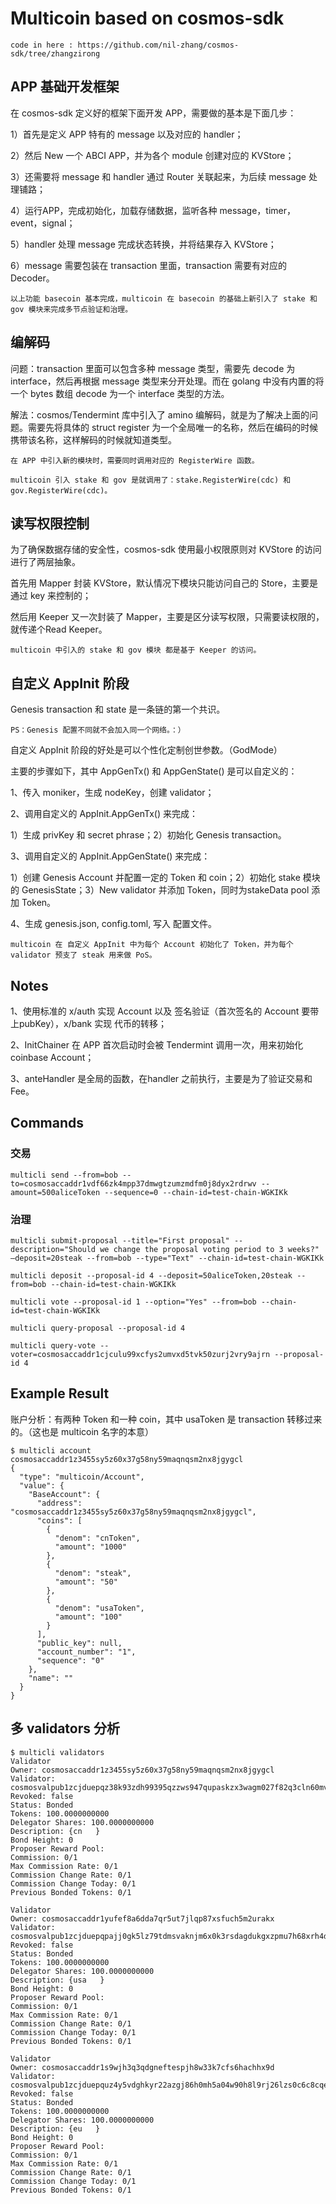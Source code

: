# Multicoin based on cosmos-sdk

    code in here : https://github.com/nil-zhang/cosmos-sdk/tree/zhangzirong

## APP 基础开发框架

在 cosmos-sdk 定义好的框架下面开发 APP，需要做的基本是下面几步：

1）首先是定义 APP 特有的 message 以及对应的 handler；

2）然后 New 一个 ABCI APP，并为各个 module 创建对应的 KVStore；

3）还需要将 message 和 handler 通过 Router 关联起来，为后续 message 处理铺路；

4）运行APP，完成初始化，加载存储数据，监听各种 message，timer，event，signal；

5）handler 处理 message 完成状态转换，并将结果存入 KVStore；

6）message 需要包装在 transaction 里面，transaction 需要有对应的 Decoder。

    以上功能 basecoin 基本完成，multicoin 在 basecoin 的基础上新引入了 stake 和 gov 模块来完成多节点验证和治理。

## 编解码

问题：transaction 里面可以包含多种 message 类型，需要先 decode 为 interface，然后再根据 message 类型来分开处理。而在 golang 中没有内置的将一个 bytes 数组 decode 为一个 interface 类型的方法。

解法：cosmos/Tendermint 库中引入了 amino 编解码，就是为了解决上面的问题。需要先将具体的 struct register 为一个全局唯一的名称，然后在编码的时候携带该名称，这样解码的时候就知道类型。

    在 APP 中引入新的模块时，需要同时调用对应的 RegisterWire 函数。
    
    multicoin 引入 stake 和 gov 是就调用了：stake.RegisterWire(cdc) 和 gov.RegisterWire(cdc)。

## 读写权限控制

为了确保数据存储的安全性，cosmos-sdk 使用最小权限原则对 KVStore 的访问进行了两层抽象。

首先用 Mapper 封装 KVStore，默认情况下模块只能访问自己的 Store，主要是通过 key 来控制的；

然后用 Keeper 又一次封装了 Mapper，主要是区分读写权限，只需要读权限的，就传递个Read Keeper。

    multicoin 中引入的 stake 和 gov 模块 都是基于 Keeper 的访问。

## 自定义 AppInit 阶段

Genesis transaction 和 state 是一条链的第一个共识。

    PS：Genesis 配置不同就不会加入同一个网络。：）

自定义 AppInit 阶段的好处是可以个性化定制创世参数。（GodMode）

主要的步骤如下，其中 AppGenTx() 和 AppGenState() 是可以自定义的：

1、传入 moniker，生成 nodeKey，创建 validator；

2、调用自定义的 AppInit.AppGenTx() 来完成：

1）生成 privKey 和 secret phrase；2）初始化 Genesis transaction。

3、调用自定义的 AppInit.AppGenState() 来完成：

1）创建 Genesis Account 并配置一定的 Token 和 coin；2）初始化 stake 模块的 GenesisState；3）New validator 并添加 Token，同时为stakeData pool 添加 Token。

4、生成 genesis.json, config.toml, 写入 配置文件。

    multicoin 在 自定义 AppInit 中为每个 Account 初始化了 Token，并为每个 validator 预支了 steak 用来做 PoS。

## Notes

1、使用标准的 x/auth 实现 Account 以及 签名验证（首次签名的 Account 要带上pubKey），x/bank 实现 代币的转移；

2、InitChainer 在 APP 首次启动时会被 Tendermint 调用一次，用来初始化 coinbase Account；

3、anteHandler 是全局的函数，在handler 之前执行，主要是为了验证交易和Fee。

## Commands

### 交易

    multicli send --from=bob --to=cosmosaccaddr1vdf66zk4mpp37dmwgtzumzmdfm0j8dyx2rdrwv --amount=500aliceToken --sequence=0 --chain-id=test-chain-WGKIKk

### 治理

    multicli submit-proposal --title="First proposal" --description="Should we change the proposal voting period to 3 weeks?" —deposit=20steak --from=bob --type="Text" --chain-id=test-chain-WGKIKk

    multicli deposit --proposal-id 4 --deposit=50aliceToken,20steak --from=bob --chain-id=test-chain-WGKIKk

    multicli vote --proposal-id 1 --option="Yes" --from=bob --chain-id=test-chain-WGKIKk

    multicli query-proposal --proposal-id 4

    multicli query-vote --voter=cosmosaccaddr1cjculu99xcfys2umvxd5tvk50zurj2vry9ajrn --proposal-id 4

## Example Result

账户分析：有两种 Token 和一种 coin，其中 usaToken 是 transaction 转移过来的。（这也是 multicoin 名字的本意）

    $ multicli account cosmosaccaddr1z3455sy5z60x37g58ny59maqnqsm2nx8jgygcl
    {
      "type": "multicoin/Account",
      "value": {
        "BaseAccount": {
          "address": "cosmosaccaddr1z3455sy5z60x37g58ny59maqnqsm2nx8jgygcl",
          "coins": [
            {
              "denom": "cnToken",
              "amount": "1000"
            },
            {
              "denom": "steak",
              "amount": "50"
            },
            {
              "denom": "usaToken",
              "amount": "100"
            }
          ],
          "public_key": null,
          "account_number": "1",
          "sequence": "0"
        },
        "name": ""
      }
    }

## 多 validators 分析

    $ multicli validators
    Validator
    Owner: cosmosaccaddr1z3455sy5z60x37g58ny59maqnqsm2nx8jgygcl
    Validator: cosmosvalpub1zcjduepqz38k93zdh99395qzzws947qupaskzx3wagm027f82q3cln60mves3c2us6
    Revoked: false
    Status: Bonded
    Tokens: 100.0000000000
    Delegator Shares: 100.0000000000
    Description: {cn   }
    Bond Height: 0
    Proposer Reward Pool:
    Commission: 0/1
    Max Commission Rate: 0/1
    Commission Change Rate: 0/1
    Commission Change Today: 0/1
    Previous Bonded Tokens: 0/1

    Validator
    Owner: cosmosaccaddr1yufef8a6dda7qr5ut7jlqp87xsfuch5m2urakx
    Validator: cosmosvalpub1zcjduepqpajj0gk5lz79tdmsvaknjm6x0k3rsdagdukgxzpmu7h68xrh4dnqlq2m9z
    Revoked: false
    Status: Bonded
    Tokens: 100.0000000000
    Delegator Shares: 100.0000000000
    Description: {usa   }
    Bond Height: 0
    Proposer Reward Pool:
    Commission: 0/1
    Max Commission Rate: 0/1
    Commission Change Rate: 0/1
    Commission Change Today: 0/1
    Previous Bonded Tokens: 0/1

    Validator
    Owner: cosmosaccaddr1s9wjh3q3qdgneftespjh8w33k7cfs6hachhx9d
    Validator: cosmosvalpub1zcjduepquz4y5vdghkyr22azgj86h0mh5a04w90h8l9rj26lzs0c6c8cqe9qgqwphr
    Revoked: false
    Status: Bonded
    Tokens: 100.0000000000
    Delegator Shares: 100.0000000000
    Description: {eu   }
    Bond Height: 0
    Proposer Reward Pool:
    Commission: 0/1
    Max Commission Rate: 0/1
    Commission Change Rate: 0/1
    Commission Change Today: 0/1
    Previous Bonded Tokens: 0/1

